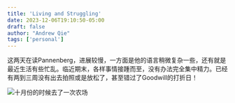 ```yaml
---
title: 'Living and Struggling'
date: 2023-12-06T19:10:50-05:00
draft: false
author: "Andrew Qie"
tags: ['personal']
---
```


这两天在读Pannenberg，进展较慢，一方面是他的语言稍微复杂一些，还有就是最近生活有些忙乱。临近期末，各样事情接踵而至，没有办法完全集中精力。已经有两到三周没有出去拍照或是放松了，甚至错过了Goodwill的打折日！

![十月份的时候去了一次农场](https://live.staticflickr.com/65535/53380808453_6d034cd662_k.jpg)